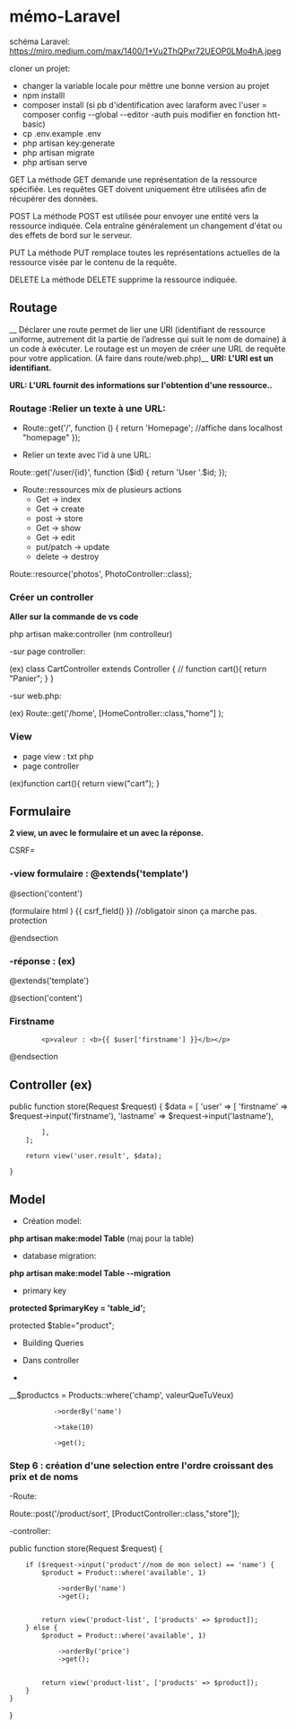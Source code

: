 # mémo-Laravel

schéma Laravel: https://miro.medium.com/max/1400/1*Vu2ThQPxr72UEOP0LMo4hA.jpeg

cloner un projet:

- changer la variable locale pour mêttre une bonne version au projet
- npm installl
- composer install (si pb d'identification avec laraform avec l'user = composer config --global --editor -auth puis modifier en fonction htt-basic)
-  cp .env.example .env
-   php artisan key:generate
-   php artisan migrate
-   php artisan serve

GET
La méthode GET demande une représentation de la ressource spécifiée. Les requêtes GET doivent uniquement être utilisées afin de récupérer des données.

POST
La méthode POST est utilisée pour envoyer une entité vers la ressource indiquée. Cela entraîne généralement un changement d'état ou des effets de bord sur le serveur.

PUT
La méthode PUT remplace toutes les représentations actuelles de la ressource visée par le contenu de la requête.

DELETE
La méthode DELETE supprime la ressource indiquée.

## Routage 
__ Déclarer une route permet de lier une URI (identifiant de ressource uniforme, autrement dit la partie de l’adresse qui suit le nom de domaine) à un code à exécuter. Le routage est un moyen de créer une URL de requête pour votre application. (A faire dans route/web.php)__
__URI: L'URI est un identifiant.__

__URL: L'URL fournit des informations sur l'obtention d'une ressource..__



### Routage :Relier un texte à une URL:

- Route::get('/', function () {
    return 'Homepage';
    //affiche dans localhost "homepage"
}); 

- Relier un texte avec l'id à une URL:

Route::get('/user/{id}', function ($id) {
    return 'User '.$id;
});

- Route::ressources mix de plusieurs actions
    - Get -> index
    - Get -> create
    - post -> store
    - Get -> show 
    - Get -> edit
    - put/patch -> update 
    - delete -> destroy 

Route::resource('photos', PhotoController::class);



### Créer un controller

__Aller sur la commande de vs code__

php artisan make:controller (nm controlleur)

-sur page controller: 

(ex) class CartController extends Controller
{
    //
    function cart(){
        return "Panier";
    }
}

-sur web.php:

(ex) Route::get('/home', [HomeController::class,"home"] );

### View

- page view : txt php
- page controller 

(ex)function cart(){
        return view("cart");
    }


## Formulaire

__2 view, un avec le formulaire et un avec la réponse.__


CSRF=

### -view formulaire : @extends('template')

@section('content')

(formulaire html )
{{ csrf_field() }} //obligatoir sinon ça marche pas. protection

@endsection


### -réponse : (ex)

 @extends('template')

@section('content')

<h3>Firstname</h3>

            <p>valeur : <b>{{ $user['firstname'] }}</b></p>
            

@endsection

## Controller (ex) 

  public function store(Request $request)
    {
        $data = [
            'user' => [
                'firstname' => $request->input('firstname'),
                'lastname' => $request->input('lastname'),
                
            ],
        ];

        return view('user.result', $data);

    }

## Model

- Création model:

__php artisan make:model Table__
(maj pour la table)

- database migration:

__php artisan make:model Table --migration__

- primary key

__protected $primaryKey = 'table_id';__

protected $table="product";


- Building Queries

- Dans controller
- 
__$productcs = Products::where('champ', valeurQueTuVeux)

               ->orderBy('name')
               
               ->take(10)
               
               ->get();
               
               
               
               
### Step 6 : création d'une selection entre l'ordre croissant des prix et de noms

-Route:

Route::post('/product/sort', [ProductController::class,"store"]);

-controller: 

 public function store(Request $request)
    {
        
        if ($request->input('product'//nom de mon select) == 'name') {
            $product = Product::where('available', 1)

                ->orderBy('name')
                ->get();


            return view('product-list', ['products' => $product]);
        } else {
            $product = Product::where('available', 1)

                ->orderBy('price')
                ->get();


            return view('product-list', ['products' => $product]);
        }
    }
}

